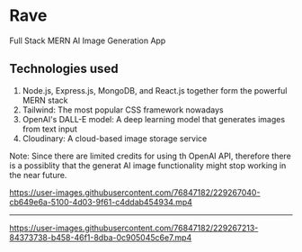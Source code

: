 # Rave
Full Stack MERN AI Image Generation App

## Technologies used
1. Node.js, Express.js, MongoDB, and React.js together form the powerful MERN stack
2. Tailwind: The most popular CSS framework nowadays
3. OpenAI's DALL-E model: A deep learning model that generates images from text input
4. Cloudinary: A cloud-based image storage service

Note:
Since there are limited credits for using th OpenAI API, therefore there is a possiblity that the generat AI image functionality might stop working in the near future.

https://user-images.githubusercontent.com/76847182/229267040-cb649e6a-5100-4d03-9f61-c4ddab454934.mp4

<hr/>

https://user-images.githubusercontent.com/76847182/229267213-84373738-b458-46f1-8dba-0c905045c6e7.mp4


